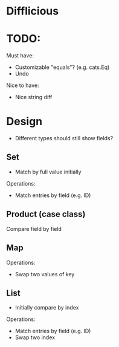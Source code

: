 # Difflicious

# TODO:
Must have:
- Customizable "equals"? (e.g. cats.Eq)
- Undo
  
Nice to have:
- Nice string diff

# Design

- Different types should still show fields?

## Set

- Match by full value initially

Operations:
- Match entries by field (e.g. ID)

## Product (case class)

Compare field by field

## Map

Operations:
- Swap two values of key

## List

- Initially compare by index

Operations:
- Match entries by field (e.g. ID)
- Swap two index
